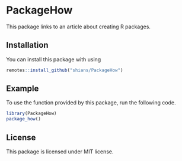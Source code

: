 # PackageHow

<!-- badges: start -->
<!-- badges: end -->

This package links to an article about creating R packages.

## Installation

You can install this package with using

``` r
remotes::install_github("shians/PackageHow")
```

## Example

To use the function provided by this package, run the following code.

```r
library(PackageHow)
package_how()
```

## License

This package is licensed under MIT license.